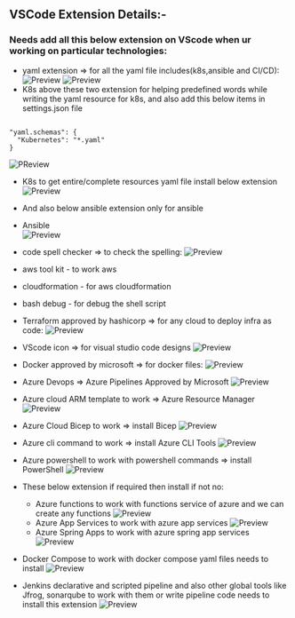 
## VSCode Extension Details:-

### Needs add all this below extension on VScode when ur working on particular technologies: 


* yaml extension => for all the yaml file includes(k8s,ansible and CI/CD):
![Preview](./Images/vscode4.png)
![Preview](./Images/vscode6.png) 
* K8s above these two extension for helping predefined words while writing the yaml resource for k8s, and also add this below items in settings.json file
```

"yaml.schemas": {
  "Kubernetes": "*.yaml"
}
```
![PReview](./Images/vscode17.png)
* K8s to get entire/complete resources yaml file install below extension
![Preview](./Images/vscode18.png)
 
* And also below ansible extension only for ansible
* Ansible  
![Preview](./Images/vscode7.png)

* code spell checker => to check the spelling:
![Preview](./Images/vscode1.png)

* aws tool kit  - to work aws

* cloudformation - for aws cloudformation 

* bash debug - for debug the shell script

* Terraform approved by hashicorp => for any cloud to deploy infra as code:
![Preview](./Images/vscode3.png)

* VScode icon => for visual studio code designs
![Preview](./Images/vscode5.png)

* Docker approved by microsoft => for docker files:
![Preview](./Images/vscode2.png)

* Azure Devops => Azure Pipelines Approved by Microsoft 
![Preview](./Images/vscode.png)
* Azure cloud ARM template to work => Azure Resource Manager 
![Preview](./Images/vscode8.png)

* Azure Cloud Bicep to work => install Bicep
![Preview](./Images/vscode9.png)

* Azure cli command to work => install Azure CLI Tools
![Preview](./Images/vscode10.png)

* Azure powershell to work with powershell commands => install PowerShell 
![Preview](./Images/vscode11.png)

* These below extension if required then install if not no:
    * Azure functions to work with functions service of azure and we can create any functions
    ![Preview](./Images/vscode12.png)
    * Azure App Services to work with azure app services
    ![Preview](./Images/vscode13.png)
    * Azure Spring Apps to work with azure spring app services
    ![Preview](./Images/vscode14.png)

* Docker Compose to work with docker compose yaml files needs to install 
![Preview](./Images/vscode15.png)

* Jenkins declarative and scripted pipeline and also other global tools like Jfrog, sonarqube to work with them or  write pipeline code needs to install this extension
![Preview](./Images/vscode16.png)


  
